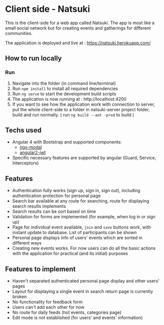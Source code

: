 # Client side - Natsuki

This is the client-side for a web app called Natsuki. The app is most like a small social network but for creating events and gatherings for different communities.

The application is deployed and live at : https://natsuki.herokuapp.com/

## How to run locally

### Run
1. Navigate into the folder (in command line/terminal)
2. Run `npm install` to install all required dependencies
3. Run `ng serve` to start the development build scripts
4. The application is now running at : http://localhost:4200
5. If you want to see how the application work with connection to server, put the whole client-side to a folder in natsuki-server project folder, build and run normally. ( run `ng build --aot -prod` to build )

## Techs used

* Angular 4 with Bootstrap and supported components:
  * [ngx-modal](https://github.com/Greentube/ngx-modal)
  * [angular2-jwt](https://github.com/auth0/angular2-jwt)
* Specific necessary features are supported by angular (Guard, Service, Interceptors)

## Features

* Authentication fully works (sign up, sign in, sign out), including authentication protection for personal page
* Search bar available at any route for searching, route for displaying search results implements
* Search results can be sort based on time
* Validation for forms are implemented (for example, when log in or sign up)
* Page for individual event available, `join` and `save` buttons work, with instant update to database. List of participants can be shown
* Personal page displays info of users' events which are sorted in different ways
* Creating new events works. For now users can do all the basic actions with the application for practical (and its initial) purposes

## Features to implement

* Haven't separated authenticated personal page display and other users' pages
* Layout for displaying a single event in search return page is currently broken
* No functionality for feedback form
* Users can't add each other for now
* No route for daily feeds (hot events, categories page)
* Edit mode is not established (for users' and events' information)   
